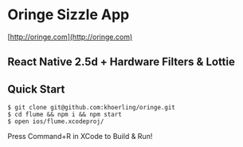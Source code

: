 Oringe Sizzle App
=================
[http://oringe.com](http://oringe.com)

## React Native 2.5d + Hardware Filters & Lottie

## Quick Start

    $ git clone git@github.com:khoerling/oringe.git
    $ cd flume && npm i && npm start
    $ open ios/flume.xcodeproj/

  Press Command+R in XCode to Build &amp; Run!

